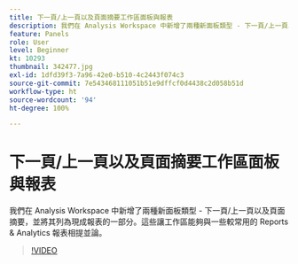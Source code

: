 ```yaml
---
title: 下一頁/上一頁以及頁面摘要工作區面板與報表
description: 我們在 Analysis Workspace 中新增了兩種新面板類型 - 下一頁/上一頁以及頁面摘要，並將其列為現成報表的一部分。這些讓工作區能夠與一些較常用的 Reports & Analytics 報表相提並論。
feature: Panels
role: User
level: Beginner
kt: 10293
thumbnail: 342477.jpg
exl-id: 1dfd39f3-7a96-42e0-b510-4c2443f074c3
source-git-commit: 7e543468111051b51e9dffcf0d4438c2d058b51d
workflow-type: ht
source-wordcount: '94'
ht-degree: 100%

---
```


# 下一頁/上一頁以及頁面摘要工作區面板與報表

我們在 Analysis Workspace 中新增了兩種新面板類型 - 下一頁/上一頁以及頁面摘要，並將其列為現成報表的一部分。這些讓工作區能夠與一些較常用的 Reports &amp; Analytics 報表相提並論。

>[!VIDEO](https://video.tv.adobe.com/v/342477/?quality=12&learn=on)
